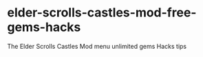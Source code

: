 # elder-scrolls-castles-mod-free-gems-hacks
The Elder Scrolls Castles Mod menu unlimited gems Hacks tips
